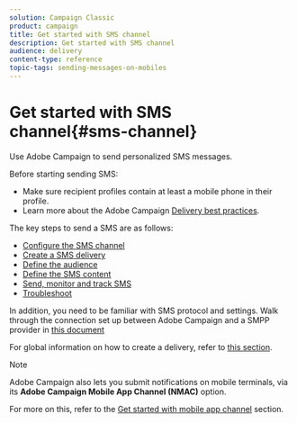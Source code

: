 ```yaml
---
solution: Campaign Classic
product: campaign
title: Get started with SMS channel
description: Get started with SMS channel
audience: delivery
content-type: reference
topic-tags: sending-messages-on-mobiles
---
```


# Get started with SMS channel{#sms-channel}


Use Adobe Campaign to send personalized SMS messages.

Before starting sending SMS:

* Make sure recipient profiles contain at least a mobile phone in their profile.
* Learn more about the Adobe Campaign [Delivery best practices](../../delivery/using/delivery-best-practices.md).

The key steps to send a SMS are as follows:

* [Configure the SMS channel](sms-set-up.md)
* [Create a SMS delivery](sms-create.md)
* [Define the audience](sms-create.md#selecting-the-target-population)
* [Define the SMS content](sms-create.md#defining-the-sms-content)
* [Send, monitor and track SMS](sms-send.md)
* [Troubleshoot](troubleshooting-sms.md)

In addition, you need to be familiar with SMS protocol and settings. Walk through the connection set up between Adobe Campaign and a SMPP provider in [this document](sms-protocol.md)

For global information on how to create a delivery, refer to [this section](../../delivery/using/steps-about-delivery-creation-steps.md).

>[!NOTE]
>
>Adobe Campaign also lets you submit notifications on mobile terminals, via its **Adobe Campaign Mobile App Channel (NMAC)** option. 
> 
>For more on this, refer to the [Get started with mobile app channel](../../delivery/using/about-mobile-app-channel.md) section.


